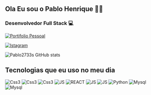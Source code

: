 ## Ola Eu sou o Pablo Henrique 🙋‍♂️
### Desenvolvedor Full Stack 💻




 [![ Portifolio Pessoal ](https://img.shields.io/badge/Portifolio%20Pessoal-click-1abc9c.svg
)](https://portifolio-pessoal-hazel.vercel.app/) 

[![Istagram](https://img.shields.io/badge/Instagram-E4405F?style=for-the-badge&logo=instagram&logoColor=white)](https://www.instagram.com/pablo.henrique_9/)

![Pablo2733s GitHub stats](https://github-readme-stats.vercel.app/api?username=Pablo2733s&show_icons=true&theme=dracula)


## Tecnologias que eu uso no meu dia

<div style="display: inline_block> <br />

<img aling="center" alt="HTML5" src="https://img.shields.io/badge/HTML5-E34F26?style=for-the-badge&logo=html5&logoColor=white" />
<img aling="center" alt="Css3" src="https://img.shields.io/badge/HTML5-E34F26?style=for-the-badge&logo=html5&logoColor=white" /> 
<img aling="center" alt="Css3" src="https://img.shields.io/badge/CSS3-1572B6?style=for-the-badge&logo=css3&logoColor=white" /> 
<img aling="center" alt="Css3" src="https://img.shields.io/badge/Tailwind_CSS-38B2AC?style=for-the-badge&logo=tailwind-css&logoColor=white" /> 
<img aling="center" alt="JS" src="https://img.shields.io/badge/JavaScript-F7DF1E?style=for-the-badge&logo=javascript&logoColor=black" />
<img aling="center" alt="REACT" src="https://img.shields.io/badge/React-20232A?style=for-the-badge&logo=react&logoColor=61DAFB" />


<img aling="center" alt="JS" src="https://img.shields.io/badge/Node.js-43853D?style=for-the-badge&logo=node.js&logoColor=white" />
<img aling="center" alt="JS" src="https://img.shields.io/badge/Express.js-404D59?style=for-the-badge" />

<img aling="center" alt="Python" src="https://img.shields.io/badge/Python-14354C?style=for-the-badge&logo=python&logoColor=white" />
<img aling="center" alt="Mysql" src="https://img.shields.io/badge/MySQL-00000F?style=for-the-badge&logo=mysql&logoColor=white" />
<img aling="center" alt="Mysql" src="https://img.shields.io/badge/Heroku-430098?style=for-the-badge&logo=heroku&logoColor=white" />

</div>

